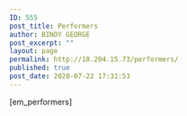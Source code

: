 ```yaml
---
ID: 555
post_title: Performers
author: BINOY GEORGE
post_excerpt: ""
layout: page
permalink: http://18.204.15.73/performers/
published: true
post_date: 2020-07-22 17:31:53
---
```

[em_performers]